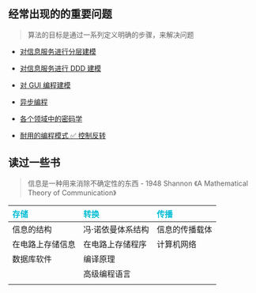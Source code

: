 ## 经常出现的的重要问题

> 算法的目标是通过一系列定义明确的步骤，来解决问题

-   [对信息服务进行分层建模]()
-   [对信息服务进行 DDD 建模]()
-   [对 GUI 编程建模]()
-   [异步编程]()
-   [各个领域中的密码学]()

-   [耐用的编程模式 ✅ 控制反转]()

## 读过一些书

> 信息是一种用来消除不确定性的东西 - 1948 Shannon 《A Mathematical Theory of Communication》

| <text style="color: #00bcd4">存储 | <text style="color: #00bcd4">转换 | <text style="color: #00bcd4">传播 |
| :-------------------------------- | :-------------------------------- | :-------------------------------- |
| 信息的结构                        | 冯·诺依曼体系结构                 | 信息的传播载体                    |
| 在电路上存储信息                  | 在电路上存储程序                  | 计算机网络                        |
| 数据库软件                        | 编译原理                          |                                   |
|                                   | 高级编程语言                      |                                   |
|                                   |                                   |                                   |
